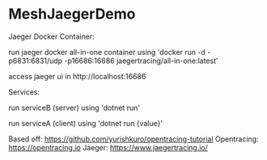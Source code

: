 # MeshJaegerDemo
Jaeger Docker Container:

run jaeger docker all-in-one container using 'docker run -d -p6831:6831/udp -p16686:16686 jaegertracing/all-in-one:latest'

access jaeger ui in http://localhost:16686

Services:

run serviceB (server) using 'dotnet run'

run serviceA (client) using 'dotnet run {value}'

Based off:  https://github.com/yurishkuro/opentracing-tutorial
Opentracing: https://opentracing.io
Jaeger: https://www.jaegertracing.io/
